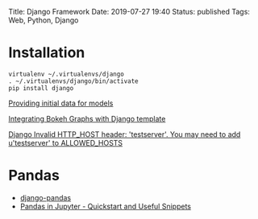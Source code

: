 Title: Django Framework
Date: 2019-07-27 19:40
Status: published
Tags: Web, Python, Django


# Installation

    virtualenv ~/.virtualenvs/django
    . ~/.virtualenvs/django/bin/activate
    pip install django



[Providing initial data for models](https://docs.djangoproject.com/en/2.2/howto/initial-data/)

[Integrating Bokeh Graphs with Django template](https://www.hackerearth.com/fr/practice/notes/bokeh-interactive-visualization-library-use-graph-with-django-template/)

[Django Invalid HTTP_HOST header: 'testserver'. You may need to add u'testserver' to ALLOWED_HOSTS](https://stackoverflow.com/questions/44184268/django-invalid-http-host-header-testserver-you-may-need-to-add-utestserver)

# Pandas

* [django-pandas](https://pypi.org/project/django-pandas/)
* [Pandas in Jupyter - Quickstart and Useful Snippets](https://nikgrozev.com/2015/12/27/pandas-in-jupyter-quickstart-and-useful-snippets/)
